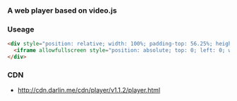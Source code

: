### A web player based on video.js

### Useage

```html
<div style="position: relative; width: 100%; padding-top: 56.25%; height: 0; overflow: hidden;">
  <iframe allowfullscreen style="position: absolute; top: 0; left: 0; width: 100%; height: 100%;" src="./build/player.html?src=http://www.w3school.com.cn/i/movie.ogg"></iframe>
</div>
```

### CDN

* http://cdn.darlin.me/cdn/player/v1.1.2/player.html
